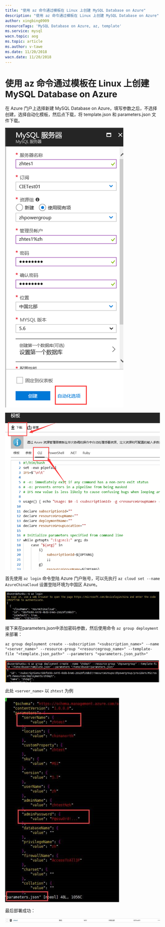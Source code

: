 ```yaml
---
title: "使用 az 命令通过模板在 Linux 上创建 MySQL Database on Azure"
description: "使用 az 命令通过模板在 Linux 上创建 MySQL Database on Azure"
author: xingbing0909
resourceTags: 'MySQL Database on Azure, az, template'
ms.service: mysql
wacn.topic: aog
ms.topic: article
ms.author: v-tawe
ms.date: 11/20/2018
wacn.date: 11/20/2018
---
```


# 使用 az 命令通过模板在 Linux 上创建 MySQL Database on Azure

在 Azure 门户上选择新建 MySQL Database on Azure，填写参数之后，不选择创建，选择自动化模板，然后点下载，将 template.json 和 parameters.json 文件下载。

![01](media/aog-mysql-howto-create-mysql-by-template-on-az/01.png "01")

![02](media/aog-mysql-howto-create-mysql-by-template-on-az/02.png "02")

首先使用 `az login` 命令登陆 Azure 门户账号，可以先执行 `az cloud set --name AzureChinaCloud` 设置登陆环境为中国区 Azure。

![03](media/aog-mysql-howto-create-mysql-by-template-on-az/03.jpg "03")

接下来在parameters.json中添加密码参数，然后使用命令 `az group deployment` 来部署：

```azurecli
az group deployment create --subscription "<subscription_name>" --name "<server_name>" --resource-group "<resourcegroup_name>" --template-file "<template.json_path>" --parameters "<parameters.json_path>"
```

![04](media/aog-mysql-howto-create-mysql-by-template-on-az/04.jpg "04")

此处 `<server_name>` 以 `zhtest` 为例

![05](media/aog-mysql-howto-create-mysql-by-template-on-az/05.jpg "05")

最后部署成功：

![06](media/aog-mysql-howto-create-mysql-by-template-on-az/06.jpg "06")
